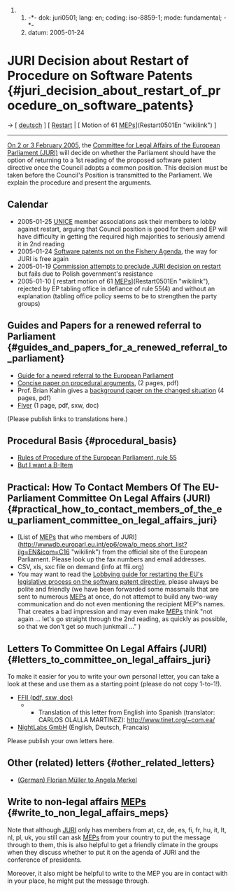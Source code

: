 1.  1.  -\*- dok: juri0501; lang: en; coding: iso-8859-1; mode:
        fundamental; -\*-
    2.  datum: 2005-01-24

# JURI Decision about Restart of Procedure on Software Patents {#juri_decision_about_restart_of_procedure_on_software_patents}

-\> \[ [ deutsch](Juri0501De "wikilink") \] \[ [
Restart](EuroparlSwpat04En "wikilink") \| [ Motion of 61
[MEPs](MEPs "wikilink")](Restart0501En "wikilink") \]

------------------------------------------------------------------------

[On 2 or 3 February
2005](http://wwwdb.europarl.eu.int/ep/owa/p_calag.meet_details?ipid=0&ilg=DE&idate=&igen=&iorg=C16&isorg=&iloc=&iclass=1&iorig=committees "wikilink"),
the [Committee for Legal Affairs of the European Parliament
(JURI)](http://www.europarl.eu.int/committees/juri_home.htm "wikilink")
will decide on whether the Parliament should have the option of
returning to a 1st reading of the proposed software patent directive
once the Council adopts a common position. This decision must be taken
before the Council\'s Position is transmitted to the Parliament. We
explain the procedure and present the arguments.

## Calendar

-   2005-01-25 [ UNICE](SwpatuniceEn "wikilink") member associations ask
    their members to lobby against restart, arguing that Council
    position is good for them and EP will have difficulty in getting the
    required high majorities to seriously amend it in 2nd reading
-   2005-01-24 [ Software patents not on the Fishery
    Agenda](Fish050124En "wikilink"), the way for JURI is free again
-   2005-01-19 [ Commission attempts to preclude JURI decision on
    restart](Juri050119En "wikilink") but fails due to Polish
    government\'s resistance
-   2005-01-10 [ restart motion of 61
    [MEPs](MEPs "wikilink")](Restart0501En "wikilink"), rejected by EP
    tabling office in defiance of rule 55(4) and without an explanation
    (tabling office policy seems to be to strengthen the party groups)

## Guides and Papers for a renewed referral to Parliament {#guides_and_papers_for_a_renewed_referral_to_parliament}

-   [ Guide for a newed referral to the European
    Parliament](RestartGuide0501En "wikilink")
-   [Concise paper on procedural
    arguments](http://swpat.ffii.org/jmaebe/nobackup/restart05/ffii-rationale.pdf "wikilink"),
    (2 pages, pdf)
-   Prof. Brian Kahin gives a [background paper on the changed
    situation](http://swpat.ffii.org/jmaebe/nobackup/restart05/kahin-rationale.pdf "wikilink")
    (4 pages, pdf)
-   [Flyer](http://www.nightlabs.de/swpat/2005-01-17_Restart/final/ "wikilink")
    (1 page, pdf, sxw, doc)

(Please publish links to translations here.)

## Procedural Basis {#procedural_basis}

-   [ Rules of Procedure of the European Parliament, rule
    55](EuroparlRegl054En "wikilink")
-   [ But I want a B-Item](ButIWantABItem0501En "wikilink")

## Practical: How To Contact Members Of The EU-Parliament Committee On Legal Affairs (JURI) {#practical_how_to_contact_members_of_the_eu_parliament_committee_on_legal_affairs_juri}

-   [List of [MEPs](MEPs "wikilink") that who members of
    JURI](http://wwwdb.europarl.eu.int/ep6/owa/p_meps.short_list?ilg=EN&icom=C16 "wikilink")
    from the official site of the European Parliament. Please look up
    the fax numbers and email addresses.
-   CSV, xls, sxc file on demand (info at ffii.org)
-   You may want to read the [Lobbying guide for restarting the EU\'s
    legislative process on the software patent
    directive](http://kwiki.ffii.org/RestartGuide0501En "wikilink"),
    please always be polite and friendly (we have been forwarded some
    massmails that are sent to numerous [MEPs](MEPs "wikilink") at once,
    do not attempt to build any two-way communication and do not even
    mentioning the recipient MEP\'s names. That creates a bad impression
    and may even make [MEPs](MEPs "wikilink") think \"not again \...
    let\'s go straight through the 2nd reading, as quickly as possible,
    so that we don\'t get so much junkmail \...\" )

## Letters To Committee On Legal Affairs (JURI) {#letters_to_committee_on_legal_affairs_juri}

To make it easier for you to write your own personal letter, you can
take a look at these and use them as a starting point (please do not
copy 1-to-1!).

-   [FFII (pdf, sxw,
    doc)](http://www.nightlabs.de/swpat/2005-01-17_Restart/final/ "wikilink")
    -   -   Translation of this letter from English into Spanish
            (translator: CARLOS OLALLA MARTINEZ):
            <http://www.tinet.org/~com.ea/>
-   [NightLabs
    GmbH](http://www.nightlabs.de/swpat/2005-01-17_Restart/examples/NightLabs/ "wikilink")
    (English, Deutsch, Francais)

Please publish your own letters here.

## Other (related) letters {#other_related_letters}

-   [(German) Florian Müller to Angela
    Merkel](http://www.nosoftwarepatents.com/docs/050124merkel.pdf "wikilink")

## Write to non-legal affairs [MEPs](MEPs "wikilink") {#write_to_non_legal_affairs_meps}

Note that although
[JURI](http://wwwdb.europarl.eu.int/ep6/owa/p_meps.short_list?ilg=EN&icom=C16 "wikilink")
only has members from at, cz, de, es, fi, fr, hu, it, lt, nl, pl, uk,
you still can ask [MEPs](MEPs "wikilink") from your country to put the
message through to them, this is also helpful to get a friendly climate
in the groups when they discuss whether to put it on the agenda of JURI
and the conference of presidents.

Moreover, it also might be helpful to write to the MEP you are in
contact with in your place, he might put the message through.
